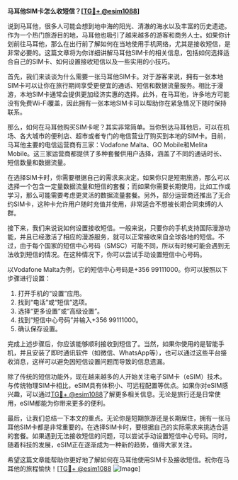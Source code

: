 **马耳他SIM卡怎么收短信？[[TG💪+ @esim1088](https://t.me/s/esim1088)]**

说到马耳他，很多人可能会想到地中海的阳光、清澈的海水以及丰富的历史遗迹。作为一个热门旅游目的地，马耳他也吸引了越来越多的游客和商务人士。如果你计划前往马耳他，那么在出行前了解如何在当地使用手机网络，尤其是接收短信，是非常必要的。这篇文章将为你详细讲解马耳他SIM卡的相关信息，包括如何选择适合自己的SIM卡、如何设置接收短信以及一些实用的小技巧。

首先，我们来谈谈为什么需要一张马耳他SIM卡。对于游客来说，拥有一张本地SIM卡可以让你在旅行期间享受更便宜的通话、短信和数据流量服务。相比于漫游，本地SIM卡通常会提供更加经济实惠的选择。此外，在马耳他，许多地方可能没有免费Wi-Fi覆盖，因此拥有一张本地SIM卡可以帮助你在紧急情况下随时保持联系。

那么，如何在马耳他购买SIM卡呢？其实非常简单。当你到达马耳他后，可以在机场、各大城市的便利店、超市或者专门的电信营业厅购买到本地的SIM卡。目前，马耳他主要的电信运营商有三家：Vodafone Malta、GO Mobile和Melita Mobile。这三家运营商都提供了多种套餐供用户选择，涵盖了不同的通话时长、短信数量和数据流量。

在选择SIM卡时，你需要根据自己的需求来决定。如果你只是短期旅游，那么可以选择一个包含一定量数据流量和短信的套餐；而如果你需要长期使用，比如工作或学习，那么可能需要考虑更灵活的数据流量套餐。另外，部分运营商还推出了无合约SIM卡，这种卡允许用户随时充值并使用，非常适合不想被长期合同束缚的人群。

接下来，我们来说说如何设置接收短信。一般来说，只要你的手机支持国际漫游功能，并且已经激活了相应的漫游服务，就可以正常接收来自全球各地的短信。不过，由于每个国家的短信中心号码（SMSC）可能不同，所以有时候可能会遇到无法收到短信的情况。在这种情况下，你可以尝试手动设置短信中心号码。

以Vodafone Malta为例，它的短信中心号码是+356 99111000。你可以按照以下步骤进行设置：

1. 打开手机的“设置”应用。
2. 找到“电话”或“短信”选项。
3. 选择“更多设置”或“高级设置”。
4. 找到“短信中心号码”并输入+356 99111000。
5. 确认保存设置。

完成上述步骤后，你应该能够顺利接收到短信了。当然，如果你使用的是智能手机，并且安装了即时通讯软件（如微信、WhatsApp等），也可以通过这些平台接收消息，这样可以避免因短信设置问题而导致的信息遗漏。

除了传统的短信功能外，现在越来越多的人开始关注电子SIM卡（eSIM）技术。与传统物理SIM卡相比，eSIM具有体积小、可远程配置等优点。如果你对eSIM感兴趣，可以通过[TG💪+ @esim1088](https://t.me/s/esim1088)了解更多相关信息。无论是旅行还是日常使用，eSIM都能为你带来更多的便利。

最后，让我们总结一下本文的重点。无论你是短期旅游还是长期居住，拥有一张马耳他SIM卡都是非常重要的。在选择SIM卡时，要根据自己的实际需求来挑选合适的套餐。如果遇到无法接收短信的问题，可以尝试手动设置短信中心号码。同时，随着科技的发展，eSIM正在逐渐成为一种新的趋势，值得大家关注。

希望这篇文章能帮助你更好地了解如何在马耳他使用SIM卡及接收短信。祝你在马耳他的旅程愉快！[[TG💪+ @esim1088](https://t.me/s/esim1088) ![Image](https://i.postimg.cc/4NQfJmqS/Snipaste-2025-05-13-00-14-12.png)]